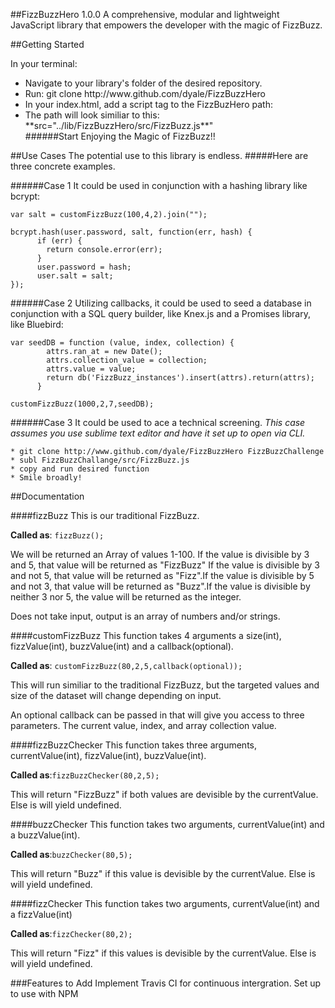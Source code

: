 ##FizzBuzzHero 1.0.0
A comprehensive, modular and lightweight JavaScript library that empowers the developer with the magic of FizzBuzz. 

##Getting Started

In your terminal:
<ul><li>Navigate to your library's folder of the desired repository.</li><li>Run: git clone http://www.github.com/dyale/FizzBuzzHero</li><li>In your index.html, add a script tag to the FizzBuzHero path: </i>
   <li>The path will look similiar to this: **src="../lib/FizzBuzzHero/src/FizzBuzz.js**" </li>
######Start Enjoying the Magic of FizzBuzz!!
</ul>

##Use Cases
The potential use to this library is endless. 
#####Here are three concrete examples.

######Case 1
It could be used in conjunction with a hashing library like bcrypt:

```
var salt = customFizzBuzz(100,4,2).join("");

bcrypt.hash(user.password, salt, function(err, hash) {
      if (err) {
        return console.error(err);
      }
      user.password = hash;
      user.salt = salt;
});
```

######Case 2
Utilizing callbacks, it could be used to seed a database in conjunction with a SQL query builder, like Knex.js and a Promises library, like Bluebird:
```
var seedDB = function (value, index, collection) {      
        attrs.ran_at = new Date();
        attrs.collection_value = collection;
        attrs.value = value;
        return db('FizzBuzz_instances').insert(attrs).return(attrs);
      }

customFizzBuzz(1000,2,7,seedDB);

```

######Case 3
It could be used to ace a technical screening. *This case assumes you use sublime text editor and have it set up to open via CLI.*
```
* git clone http://www.github.com/dyale/FizzBuzzHero FizzBuzzChallenge
* subl FizzBuzzChallange/src/FizzBuzz.js
* copy and run desired function
* Smile broadly!
```

##Documentation

####fizzBuzz
 This is our traditional FizzBuzz. 
 
 **Called as**: `fizzBuzz();`

 We will be returned an Array of values 1-100. If the value is divisible by 3 and 5, that value will be returned as "FizzBuzz" If the value is divisible by 3 and not 5, that value will be returned as "Fizz".If the value is divisible by 5 and not 3, that value will be returned as "Buzz".If the value is divisible by neither 3 nor 5, the value will be returned as the integer.



 Does not take input, output is an array of numbers and/or strings.
 

####customFizzBuzz
This function takes 4 arguments a size(int), fizzValue(int), buzzValue(int) and a callback(optional).

 **Called as**: `customFizzBuzz(80,2,5,callback(optional));`

This will run similiar to the traditional FizzBuzz, but the targeted values and size of the dataset will change depending on input. 

An optional callback can be passed in that will give you access to three parameters. The current value, index, and array collection value.


####fizzBuzzChecker
This function takes three arguments, currentValue(int), fizzValue(int), buzzValue(int).

**Called as**:`fizzBuzzChecker(80,2,5);`

This will return "FizzBuzz" if both values are devisible by the currentValue. Else is will yield undefined.

####buzzChecker
This function takes two arguments, currentValue(int) and a buzzValue(int).

**Called as**:`buzzChecker(80,5);`

This will return "Buzz" if this value is devisible by the currentValue. Else is will yield undefined.

####fizzChecker
This function takes two arguments, currentValue(int) and a fizzValue(int)

**Called as**:`fizzChecker(80,2);`

This will return "Fizz" if this values is devisible by the currentValue. Else is will yield undefined.




###Features to Add
Implement Travis CI for continuous intergration.
Set up to use with NPM
